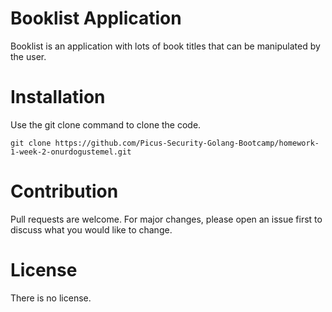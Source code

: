 
# Booklist Application
Booklist is an application with lots of book titles that can be manipulated by the user.

# Installation
Use the git clone command to clone the code.

```
git clone https://github.com/Picus-Security-Golang-Bootcamp/homework-1-week-2-onurdogustemel.git
```

# Contribution

Pull requests are welcome. For major changes, please open an issue first to discuss what you would like to change.

# License

There is no license.
